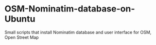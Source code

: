# OSM-Nominatim-database-on-Ubuntu
Small scripts that install Nominatim database and user interface for OSM, Open Street Map
